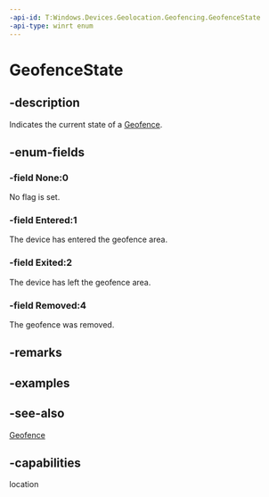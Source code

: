```yaml
---
-api-id: T:Windows.Devices.Geolocation.Geofencing.GeofenceState
-api-type: winrt enum
---
```


<!-- Enumeration syntax
public enum Windows.Devices.Geolocation.Geofencing.GeofenceState : uint
-->

# GeofenceState

## -description
Indicates the current state of a [Geofence](geofence.md).

## -enum-fields
### -field None:0
No flag is set.

### -field Entered:1
The device has entered the geofence area.

### -field Exited:2
The device has left the geofence area.

### -field Removed:4
The geofence was removed.


## -remarks

## -examples

## -see-also
[Geofence](geofence.md)
## -capabilities
location
